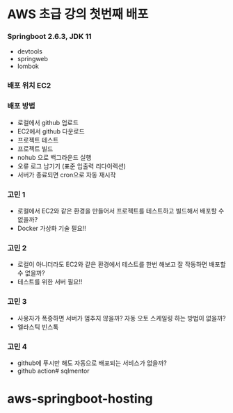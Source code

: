 # AWS 초급 강의 첫번째 배포

### Springboot 2.6.3, JDK 11
- devtools
- springweb
- lombok

### 배포 위치 EC2

### 배포 방법
- 로컬에서 github 업로드
- EC2에서 github 다운로드
- 프로젝트 테스트
- 프로젝트 빌드
- nohub 으로 백그라운드 실행
- 오류 로그 남기기 (표준 입출력 리다이렉션)
- 서버가 종료되면 cron으로 자동 재시작

### 고민 1
- 로컬에서 EC2와 같은 환경을 만들어서 프로젝트를 테스트하고 빌드해서 배포할 수 없을까?
- Docker 가상화 기술 필요!!

### 고민 2
- 로컬이 아니더라도 EC2와 같은 환경에서 테스트를 한번 해보고 잘 작동하면 배포할 수 없을까?
- 테스트를 위한 서버 필요!!

### 고민 3
- 사용자가 폭증하면 서버가 멈추지 않을까? 자동 오토 스케일링 하는 방법이 없을까?
- 엘라스틱 빈스톡

### 고민 4
- github에 푸시만 해도 자동으로 배포되는 서비스가 없을까? 
- github action# sqlmentor
# aws-springboot-hosting
